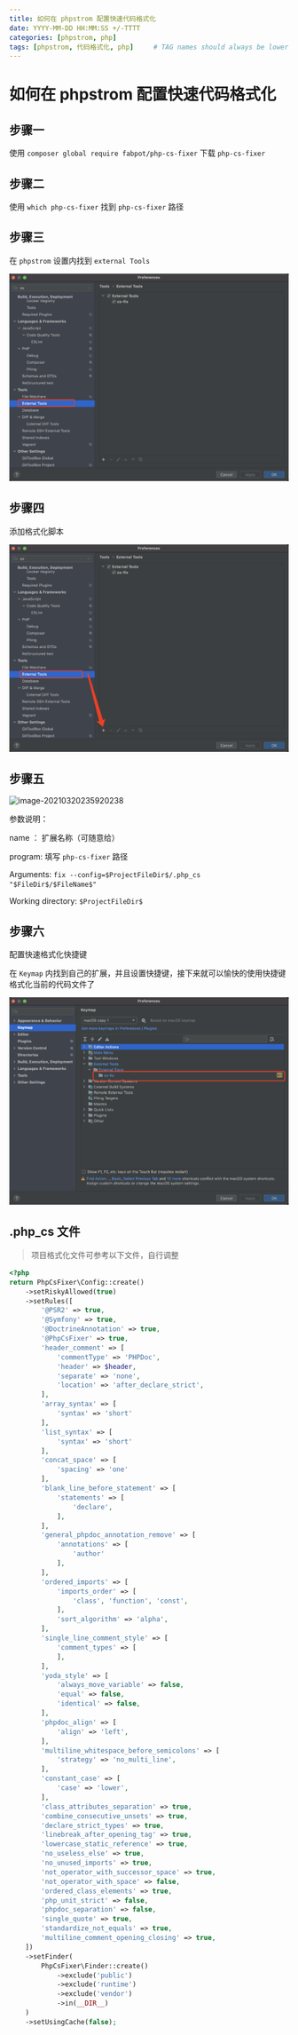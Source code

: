 ```yaml
---
title: 如何在 phpstrom 配置快速代码格式化
date: YYYY-MM-DD HH:MM:SS +/-TTTT
categories: [phpstrom, php]
tags: [phpstrom, 代码格式化, php]     # TAG names should always be lowercase
---
```


# 如何在 phpstrom 配置快速代码格式化



## 步骤一

使用 `composer global require fabpot/php-cs-fixer` 下载 `php-cs-fixer`



## 步骤二



使用 `which php-cs-fixer` 找到 `php-cs-fixer` 路径


## 步骤三



在 `phpstrom` 设置内找到 `external Tools`

![image-20210320234817073](/assets/img/phpstrom/1.png)



## 步骤四

添加格式化脚本

![image-20210320235612717](/assets/img/phpstrom/2.png)



## 步骤五



![image-20210320235920238](/assets/img/phpstrom/3.jpg)



参数说明：

name ： 扩展名称（可随意给）

 program: 填写   `php-cs-fixer` 路径

Arguments: `fix --config=$ProjectFileDir$/.php_cs "$FileDir$/$FileName$"`

Working directory: `$ProjectFileDir$`



## 步骤六

配置快速格式化快捷键

在 `Keymap` 内找到自己的扩展，并且设置快捷键，接下来就可以愉快的使用快捷键格式化当前的代码文件了

![image-20210321000425415](/assets/img/phpstrom/4.png)









## .php_cs 文件

> 项目格式化文件可参考以下文件，自行调整

```php
<?php
return PhpCsFixer\Config::create()
    ->setRiskyAllowed(true)
    ->setRules([
        '@PSR2' => true,
        '@Symfony' => true,
        '@DoctrineAnnotation' => true,
        '@PhpCsFixer' => true,
        'header_comment' => [
            'commentType' => 'PHPDoc',
            'header' => $header,
            'separate' => 'none',
            'location' => 'after_declare_strict',
        ],
        'array_syntax' => [
            'syntax' => 'short'
        ],
        'list_syntax' => [
            'syntax' => 'short'
        ],
        'concat_space' => [
            'spacing' => 'one'
        ],
        'blank_line_before_statement' => [
            'statements' => [
                'declare',
            ],
        ],
        'general_phpdoc_annotation_remove' => [
            'annotations' => [
                'author'
            ],
        ],
        'ordered_imports' => [
            'imports_order' => [
                'class', 'function', 'const',
            ],
            'sort_algorithm' => 'alpha',
        ],
        'single_line_comment_style' => [
            'comment_types' => [
            ],
        ],
        'yoda_style' => [
            'always_move_variable' => false,
            'equal' => false,
            'identical' => false,
        ],
        'phpdoc_align' => [
            'align' => 'left',
        ],
        'multiline_whitespace_before_semicolons' => [
            'strategy' => 'no_multi_line',
        ],
        'constant_case' => [
            'case' => 'lower',
        ],
        'class_attributes_separation' => true,
        'combine_consecutive_unsets' => true,
        'declare_strict_types' => true,
        'linebreak_after_opening_tag' => true,
        'lowercase_static_reference' => true,
        'no_useless_else' => true,
        'no_unused_imports' => true,
        'not_operator_with_successor_space' => true,
        'not_operator_with_space' => false,
        'ordered_class_elements' => true,
        'php_unit_strict' => false,
        'phpdoc_separation' => false,
        'single_quote' => true,
        'standardize_not_equals' => true,
        'multiline_comment_opening_closing' => true,
    ])
    ->setFinder(
        PhpCsFixer\Finder::create()
            ->exclude('public')
            ->exclude('runtime')
            ->exclude('vendor')
            ->in(__DIR__)
    )
    ->setUsingCache(false);

```

